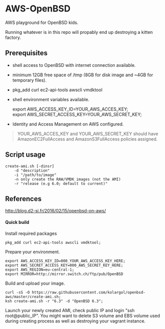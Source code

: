 # AWS-OpenBSD

AWS playground for OpenBSD kids.

Running whatever is in this repo will propably end up destroying a kitten factory.


## Prerequisites

* shell access to OpenBSD with internet connection available.
* minimum 12GB free space of /tmp (8GB for disk image and ~4GB for temporary files).
* pkg_add curl ec2-api-tools awscli vmdktool
* shell environment variables available.

    export AWS_ACCESS_KEY_ID=YOUR_AWS_ACCES_KEY;  
    export AWS_SECRET_ACCESS_KEY=YOUR_AWS_SECRET_KEY;  

* Identity and Access Management on AWS configured.

> YOUR_AWS_ACCES_KEY and YOUR_AWS_SECRET_KEY should have AmazonEC2FullAccess and AmazonS3FullAccess policies assigned.


## Script usage

```shell
create-ami.sh [-dinsr]
    -d "description"
    -i "/path/to/image"
    -n only create the RAW/VMDK images (not the AMI)
    -r "release (e.g 6.0; default to current)"
```


## References
http://blog.d2-si.fr/2016/02/15/openbsd-on-aws/


#### Quick build

Install required packages
```shell
pkg_add curl ec2-api-tools awscli vmdktool;
```

Prepare your environment.
```shell
export AWS_ACCESS_KEY_ID=000_YOUR_AWS_ACCESS_KEY_HERE;
export AWS_SECRET_ACCESS_KEY=000_AWS_SECRET_KEY_HERE;
export AWS_REGION=eu-central-1;
export MIRROR=http://mirror.switch.ch/ftp/pub/OpenBSD
```

Build and upload your image.
```shell
curl -sS -O https://raw.githubusercontent.com/kolargol/openbsd-aws/master/create-ami.sh;
ksh create-ami.sh -r "6.3" -d "OpenBSD 6.3";
```

Launch your newly created AMI, check public IP and login "ssh root@public_IP". 
You might want to delete S3 volume and EBS volume used during creating process as well as destroying your vagrant instance.
